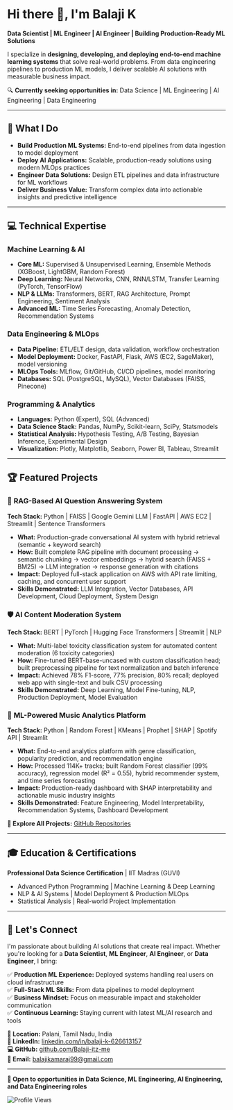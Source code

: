 # Hi there 👋, I'm Balaji K  
**Data Scientist | ML Engineer | AI Engineer | Building Production-Ready ML Solutions**

I specialize in **designing, developing, and deploying end-to-end machine learning systems** that solve real-world problems. From data engineering pipelines to production ML models, I deliver scalable AI solutions with measurable business impact.

🔍 **Currently seeking opportunities in:** Data Science | ML Engineering | AI Engineering | Data Engineering

---

## 🚀 What I Do

- **Build Production ML Systems:** End-to-end pipelines from data ingestion to model deployment
- **Deploy AI Applications:** Scalable, production-ready solutions using modern MLOps practices
- **Engineer Data Solutions:** Design ETL pipelines and data infrastructure for ML workflows
- **Deliver Business Value:** Transform complex data into actionable insights and predictive intelligence

---

## 💻 Technical Expertise

### Machine Learning & AI
- **Core ML:** Supervised & Unsupervised Learning, Ensemble Methods (XGBoost, LightGBM, Random Forest)
- **Deep Learning:** Neural Networks, CNN, RNN/LSTM, Transfer Learning (PyTorch, TensorFlow)
- **NLP & LLMs:** Transformers, BERT, RAG Architecture, Prompt Engineering, Sentiment Analysis
- **Advanced ML:** Time Series Forecasting, Anomaly Detection, Recommendation Systems

### Data Engineering & MLOps
- **Data Pipeline:** ETL/ELT design, data validation, workflow orchestration
- **Model Deployment:** Docker, FastAPI, Flask, AWS (EC2, SageMaker), model versioning
- **MLOps Tools:** MLflow, Git/GitHub, CI/CD pipelines, model monitoring
- **Databases:** SQL (PostgreSQL, MySQL), Vector Databases (FAISS, Pinecone)

### Programming & Analytics
- **Languages:** Python (Expert), SQL (Advanced)
- **Data Science Stack:** Pandas, NumPy, Scikit-learn, SciPy, Statsmodels
- **Statistical Analysis:** Hypothesis Testing, A/B Testing, Bayesian Inference, Experimental Design
- **Visualization:** Plotly, Matplotlib, Seaborn, Power BI, Tableau, Streamlit

---

## 🏆 Featured Projects

### 🤖 **RAG-Based AI Question Answering System**
**Tech Stack:** Python | FAISS | Google Gemini LLM | FastAPI | AWS EC2 | Streamlit | Sentence Transformers
- **What:** Production-grade conversational AI system with hybrid retrieval (semantic + keyword search)
- **How:** Built complete RAG pipeline with document processing → semantic chunking → vector embeddings → hybrid search (FAISS + BM25) → LLM integration → response generation with citations
- **Impact:** Deployed full-stack application on AWS with API rate limiting, caching, and concurrent user support
- **Skills Demonstrated:** LLM Integration, Vector Databases, API Development, Cloud Deployment, System Design

### 🛡️ **AI Content Moderation System**
**Tech Stack:** BERT | PyTorch | Hugging Face Transformers | Streamlit | NLP
- **What:** Multi-label toxicity classification system for automated content moderation (6 toxicity categories)
- **How:** Fine-tuned BERT-base-uncased with custom classification head; built preprocessing pipeline for text normalization and batch inference
- **Impact:** Achieved 78% F1-score, 77% precision, 80% recall; deployed web app with single-text and bulk CSV processing
- **Skills Demonstrated:** Deep Learning, Model Fine-tuning, NLP, Production Deployment, Model Evaluation

### 🎵 **ML-Powered Music Analytics Platform**
**Tech Stack:** Python | Random Forest | KMeans | Prophet | SHAP | Spotify API | Streamlit
- **What:** End-to-end analytics platform with genre classification, popularity prediction, and recommendation engine
- **How:** Processed 114K+ tracks; built Random Forest classifier (99% accuracy), regression model (R² = 0.55), hybrid recommender system, and time series forecasting
- **Impact:** Production-ready dashboard with SHAP interpretability and actionable music industry insights
- **Skills Demonstrated:** Feature Engineering, Model Interpretability, Recommendation Systems, Dashboard Development

**📂 Explore All Projects:** [GitHub Repositories](https://github.com/Balaji-itz-me?tab=repositories)

---

## 🎓 Education & Certifications

**Professional Data Science Certification** | IIT Madras (GUVI)
- Advanced Python Programming | Machine Learning & Deep Learning
- NLP & AI Systems | Model Deployment & Production MLOps
- Statistical Analysis | Real-world Project Implementation

---


## 🤝 Let's Connect

I'm passionate about building AI solutions that create real impact. Whether you're looking for a **Data Scientist**, **ML Engineer**, **AI Engineer**, or **Data Engineer**, I bring:

✅ **Production ML Experience:** Deployed systems handling real users on cloud infrastructure  
✅ **Full-Stack ML Skills:** From data pipelines to model deployment  
✅ **Business Mindset:** Focus on measurable impact and stakeholder communication  
✅ **Continuous Learning:** Staying current with latest ML/AI research and tools

**📍 Location:** Palani, Tamil Nadu, India  
**💼 LinkedIn:** [linkedin.com/in/balaji-k-626613157](https://www.linkedin.com/in/balaji-k-626613157/)  
**💻 GitHub:** [github.com/Balaji-itz-me](https://github.com/Balaji-itz-me)  
**📧 Email:** balajikamaraj99@gmail.com

---

**🌟 Open to opportunities in Data Science, ML Engineering, AI Engineering, and Data Engineering roles**

![Profile Views](https://komarev.com/ghpvc/?username=Balaji-itz-me&color=brightgreen)
